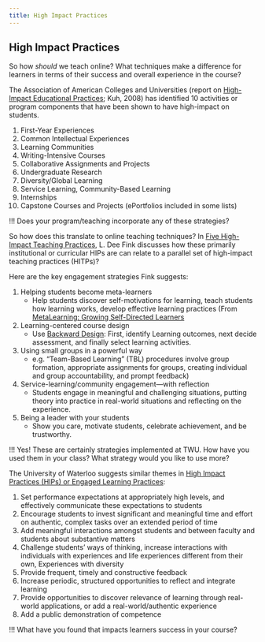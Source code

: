 ```yaml
---
title: High Impact Practices
---
```


## High Impact Practices

So how *should* we teach online?  What techniques make a difference for learners in terms of their success and overall experience in the course?

The Association of American Colleges and Universities (report on [High-Impact Educational Practices](https://carleton.ca/viceprovost/wp-content/uploads/kuh_2008_brief_overview.pdf); Kuh, 2008) has identified 10 activities or program components that have been shown to have high-impact on students.

1. First-Year Experiences
1. Common Intellectual Experiences
1. Learning Communities
1. Writing-Intensive Courses
1. Collaborative Assignments and Projects
1. Undergraduate Research
1. Diversity/Global Learning
1. Service Learning, Community-Based Learning
1. Internships
1. Capstone Courses and Projects
(ePortfolios included in some lists)

!!! Does your program/teaching incorporate any of these strategies?

So how does this translate to online teaching techniques?  In [Five High-Impact Teaching Practices](https://files.eric.ed.gov/fulltext/EJ1104478.pdf), L. Dee Fink discusses how these primarily institutional or curricular HIPs are can relate to a parallel set of high-impact teaching practices (HITPs)?  

Here are the key engagement strategies Fink suggests:

1. Helping students become meta-learners
   - Help students discover self-motivations for learning, teach students how learning works, develop effective learning practices (From [MetaLearning: Growing Self-Directed Learners](https://www.oakland.edu/Assets/upload/docs/CETL/ConferencePresentationMaterials2014/StephenCarroll/Metalearning-Slides.pdf)
2. Learning-centered course design
   - Use [Backward Design](https://multi-access.twu.ca/design/backward-design): First, identify Learning outcomes, next decide assessment, and finally select learning activities.
3. Using small groups in a powerful way
   - e.g. “Team-Based Learning” (TBL) procedures involve group formation, appropriate assignments for groups, creating individual and group accountability, and prompt feedback)
4. Service-learning/community engagement—with reflection
   - Students engage in meaningful and challenging situations, putting theory into practice in real-world situations and reflecting on the experience.
5. Being a leader with your students
   - Show you care, motivate students, celebrate achievement, and be trustworthy.

!!! Yes! These are certainly strategies implemented at TWU. How have you used them in your class?  What strategy would you like to use more?

The University of Waterloo suggests similar themes in [High Impact Practices (HIPs) or Engaged Learning Practices](https://uwaterloo.ca/centre-for-teaching-excellence/support/integrative-learning/high-impact-practices-hips-or-engaged-learning-practices):

1. Set performance expectations at  appropriately high levels, and effectively communicate these expectations to students
1. Encourage students to invest significant and meaningful time and effort on authentic, complex tasks over an extended period of time
1. Add meaningful interactions amongst students and between faculty and students about substantive matters
1. Challenge students’ ways of thinking, increase interactions with individuals with experiences and life experiences different from their own, Experiences with diversity
1. Provide frequent, timely and constructive feedback
1. Increase periodic, structured opportunities to reflect and integrate learning
1. Provide opportunities to discover relevance of learning through real-world applications, or add a real-world/authentic experience
1. Add a public demonstration of competence

!!! What have you found that impacts learners success in your course?
